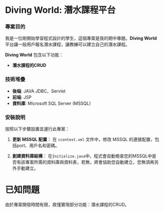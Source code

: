 # Diving World: 潛水課程平台

### 專案目的
我是一位剛開始學習程式設計的學生，這個專案是我的期中專題。**Diving World** 平台讓一般用戶報名潛水課程，讓教練可以建立自己的潛水課程。

**Diving World** 包含以下功能：
- **潛水課程的CRUD**

### 技術堆疊
- **後端**: JAVA JDBC、Servlet
- **前端**: JSP
- **資料庫**: Microsoft SQL Server (MSSQL)

### 安裝說明
按照以下步驟設置並運行此專案：

1. **更新 MSSQL 配置**：
   在 `ccontext.xml` 文件中，修改 MSSQL 的連接配置，包括port、用戶名和密碼。

2. **創建資料庫結構**：
   在`Initialize.java`中，程式會自動檢查您的MSSQL中是否有該專案所需的資料庫與資料表，若無，將會協助您自動建立，您無須再另外手動建立。


# 已知問題
由於專案開發時間有限，故僅實現部分功能：潛水課程的CRUD。<br>

